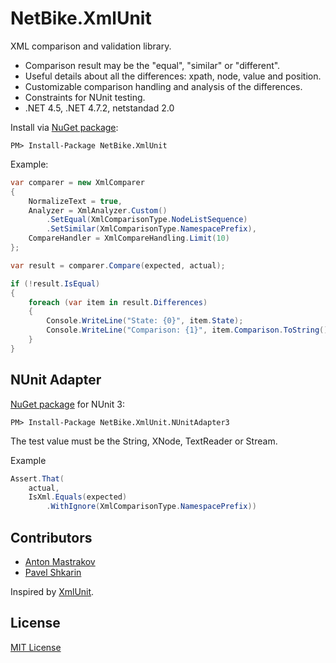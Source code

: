 ﻿NetBike.XmlUnit
===============

XML comparison and validation library.

* Comparison result may be the "equal", "similar" or "different".
* Useful details about all the differences: xpath, node, value and position.
* Сustomizable comparison handling and analysis of the differences.
* Constraints for NUnit testing.
* .NET 4.5, .NET 4.7.2, netstandad 2.0

Install via [NuGet package](https://www.nuget.org/packages/NetBike.XmlUnit):

```
PM> Install-Package NetBike.XmlUnit
```

Example:

```csharp
var comparer = new XmlComparer
{
    NormalizeText = true,
    Analyzer = XmlAnalyzer.Custom()
        .SetEqual(XmlComparisonType.NodeListSequence)
        .SetSimilar(XmlComparisonType.NamespacePrefix),
    CompareHandler = XmlCompareHandling.Limit(10)
};

var result = comparer.Compare(expected, actual);

if (!result.IsEqual)
{
    foreach (var item in result.Differences)
    {
        Console.WriteLine("State: {0}", item.State);
        Console.WriteLine("Comparison: {1}", item.Comparison.ToString());
    }
}
```

NUnit Adapter
--------------

[NuGet package](https://www.nuget.org/packages/NetBike.XmlUnit.NUnitAdapter3) for NUnit 3:

```
PM> Install-Package NetBike.XmlUnit.NUnitAdapter3
```

The test value must be the String, XNode, TextReader or Stream.

Example

```csharp
Assert.That(
    actual,
    IsXml.Equals(expected)
        .WithIgnore(XmlComparisonType.NamespacePrefix))
```

Contributors
------------

* [Anton Mastrakov](https://github.com/a-mastrakov)
* [Pavel Shkarin](https://github.com/a7b0)

Inspired by [XmlUnit](http://xmlunit.org).


License
-------

[MIT License](https://github.com/netbike/netbike.xmlunit/blob/master/LICENSE)
